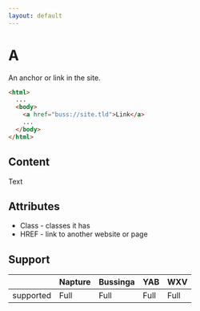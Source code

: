 ```yaml
---
layout: default
---
```

# A
An anchor or link in the site.

```html
<html>
  ...
  <body>
    <a href="buss://site.tld">Link</a>
    ...
  </body>
</html>
```

## Content
Text

## Attributes
- Class - classes it has
- HREF - link to another website or page

## Support

|           | Napture | Bussinga | YAB  | WXV  |
| --------- | ------- | -------- | ---- | ---- |
| supported | Full    | Full     | Full | Full |